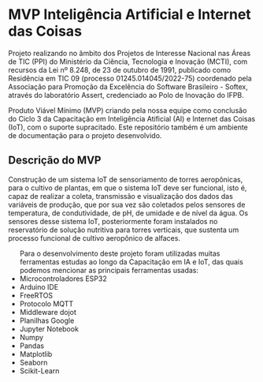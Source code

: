 # MVP Inteligência Artificial e Internet das Coisas

Projeto realizando no âmbito dos Projetos de Interesse Nacional nas Áreas de TIC (PPI) do Ministério da Ciência, Tecnologia e Inovação (MCTI), com recursos da Lei nº 8.248, de 23 de outubro de 1991, publicado como Residência em TIC 09 (processo 01245.014045/2022-75) coordenado pela Associação para Promoção da Excelência do Software Brasileiro - Softex, através do laboratório Assert, credenciado ao Polo de Inovação do IFPB.

Produto Viável Mínimo (MVP) criando pela nossa equipe como conclusão do Ciclo 3 da Capacitação em Inteligência Atificial (AI) e Internet das Coisas (IoT), com o suporte supracitado. Este repositório também é um ambiente de documentação para o projeto desenvolvido. 

## Descrição do MVP

Construção de um sistema IoT de sensoriamento de torres aeropônicas, para o cultivo de plantas, em que o sistema IoT deve ser funcional, isto é, capaz de realizar a coleta, transmissão e visualização dos dados das variáveis de produção, que por sua vez são coletados pelos sensores de temperatura, de condutividade, de pH, de umidade e de nível da água. Os sensores desse sistema IoT, posteriormente foram instalados no reservatório de solução nutritiva para torres verticais, que sustenta um processo funcional de cultivo aeropônico de alfaces.

<ul>Para o desenvolvimento deste projeto foram utilizadas muitas ferramentas estudas ao longo da Capacitação em IA e IoT, das quais podemos mencionar as principais ferramentas usadas:
    <li> Microcontroladores ESP32 </li>
    <li> Arduino IDE </li>
    <li> FreeRTOS </li>
    <li> Protocolo MQTT </li>
    <li> Middleware dojot </li>
    <li> Planilhas Google </li>
    <li> Jupyter Notebook </li>
    <li> Numpy </li>
    <li> Pandas </li>
    <li> Matplotlib </li>
    <li> Seaborn </li>
    <li> Scikit-Learn </li>
</ul>
